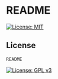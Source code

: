  
  # README
  
  [![License: MIT](https://img.shields.io/badge/License-MIT-yellow.svg)](https://opensource.org/licenses/MIT)

  ## License

  ```
  README
  ```

  [![License: GPL v3](https://img.shields.io/badge/License-GPLv3-blue.svg)](https://www.gnu.org/licenses/gpl-3.0)
